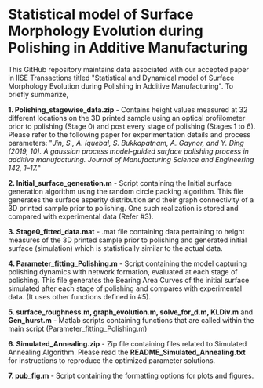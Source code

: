 # Statistical model of Surface Morphology Evolution during Polishing in Additive Manufacturing

This GitHub repository maintains data associated with our accepted paper in IISE Transactions titled "Statistical and Dynamical model of Surface Morphology Evolution during Polishing in Additive Manufacturing". To briefly summarize,

**1. Polishing_stagewise_data.zip** - Contains height values measured at 32 different locations on the 3D printed sample using an optical profilometer prior to polishing (Stage 0) and post every stage of polishing (Stages 1 to 6). Please refer to the following paper for experimentation details and process parameters: "_Jin, S., A. Iquebal, S. Bukkapatnam, A. Gaynor, and Y. Ding (2019, 10). A gaussian process model-guided surface polishing process in additive manufacturing. Journal of Manufacturing Science and Engineering 142, 1–17._"

**2. Initial_surface_generation.m** - Script containing the Initial surface generation algorithm using the random circle packing algorithm. This file generates the surface asperity distribution and their graph connectivity of a 3D printed sample prior to polishing. One such realization is stored and compared with experimental data (Refer #3).

**3. Stage0_fitted_data.mat** - .mat file containing data pertaining to height measures of the 3D printed sample prior to polishing and generated initial surface (simulation) which is statistically similar to the actual data. 

**4. Parameter_fitting_Polishing.m** - Script containing the model capturing polishing dynamics with network formation, evaluated at each stage of polishing. This file generates the Bearing Area Curves of the initial surface simulated after each stage of polishing and compares with experimental data. (It uses other functions defined in #5).

**5. surface_roughness.m, graph_evolution.m, solve_for_d.m, KLDiv.m** and **Gen_hurst.m** - Matlab scripts containing functions that are called within the main script (Parameter_fitting_Polishing.m)

**6. Simulated_Annealing.zip** - Zip file containing files related to Simulated Annealing Algorithm. Please read the **README_Simulated_Annealing.txt** for instructions to reproduce the optimized parameter solutions. 

**7. pub_fig.m** - Script containing the formatting options for plots and figures. 
